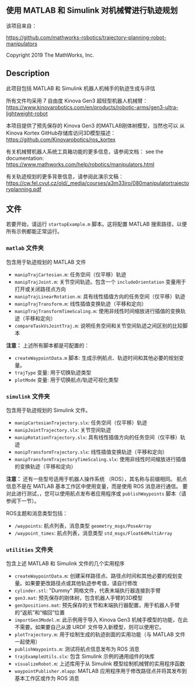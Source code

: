 ## 使用 MATLAB 和 Simulink 对机械臂进行轨迹规划

该项目来自：

https://github.com/mathworks-robotics/trajectory-planning-robot-manipulators

Copyright 2019 The MathWorks, Inc.

## Description

此项目包括 MATLAB 和 Simulink 机器人机械手的轨迹生成与评估

所有文件均采用 7 自由度 Kinova Gen3 超轻型机器人机械臂：
https://www.kinovarobotics.com/en/products/robotic-arms/gen3-ultra-lightweight-robot

本项目提供了预先保存的 Kinova Gen3 的MATLAB刚体树模型，当然也可以 从Kinova Kortex GitHub存储库访问3D模型描述：
https://github.com/Kinovarobotics/ros_kortex

有关机械臂机器人系统工具箱功能的更多信息，请参阅文档：
see the documentation: https://www.mathworks.com/help/robotics/manipulators.html

有关轨迹规划的更多背景信息，请参阅此演示文稿：
https://cw.fel.cvut.cz/old/_media/courses/a3m33iro/080manipulatortrajectoryplanning.pdf

## 文件
若要开始，请运行 `startupExample.m` 脚本。这将配置 MATLAB 搜索路径，以便所有示例都能正常运行。

### `matlab` 文件夹
包含用于轨迹规划的 MATLAB 文件

* `manipTrajCartesian.m`: 任务空间（仅平移）轨迹
* `manipTrajJoint.m`: 关节空间轨迹。包含一个 `includeOrientation` 变量用于打开或关闭路径点方向
* `manipTrajLinearRotation.m`: 具有线性插值方向的任务空间（仅平移）轨迹
* `manipTrajTransform.m`: 线性插值变换轨迹（平移和定向）
* `manipTrajTransformTimeScaling.m`: 使用非线性时间缩放进行插值的变换轨迹（平移和定向）
* `compareTaskVsJointTraj.m`: 说明任务空间和关节空间轨迹之间区别的比较脚本

**注意：** 上述所有脚本都是可配置的：
* `createWaypointData.m` 脚本: 生成示例航点、轨迹时间和其他必要的规划变量。
* `trajType` 变量: 用于切换轨迹类型
* `plotMode` 变量: 用于切换航点/轨迹可视化类型

### `simulink` 文件夹
包含用于轨迹规划的 Simulink 文件。

* `manipCartesianTrajectory.slx`: 任务空间（仅平移）轨迹
* `manipJointTrajectory.slx`: 关节空间轨迹
* `manipRotationTrajectory.slx`: 具有线性插值方向的任务空间（仅平移）轨迹
* `manipTransformTrajectory.slx`: 线性插值变换轨迹（平移和定向）
* `manipTransformTrajectoryTimeScaling.slx`: 使用非线性时间缩放进行插值的变换轨迹（平移和定向）

**注意：** 还有一些型号适用于机器人操作系统 （ROS），其名称与前缀相同。 航点信息不是在 MATLAB 基本工作区中使用变量，而是使用 ROS 消息进行通信。 
要对此进行测试，，您可以使用航点发布者应用程序或 `publishWaypoints` 脚本（请参阅下一节）。

ROS主题和消息类型包括：
* `/waypoints`: 航点列表，消息类型 `geometry_msgs/PoseArray`
* `/waypoint_times`: 航点列表，消息类型 `std_msgs/Float64MultiArray`

### `utilities` 文件夹
包含上述 MATLAB 和 Simulink 文件的几个实用程序

* `createWaypointData.m`: 创建采样路径点、路径点时间和其他必要的规划变量。如果要更改路径点或其他轨迹参考值，请自行修改
* `cylinder.stl`: "Dummy" 网格文件，代表末端执行器连接到手臂
* `gen3.mat`: 预先保存的刚体树，包含机器人手臂的3D模型
* `gen3positions.mat`: 预先保存的关节和末端执行器配置，用于机器人手臂的“返航”和“缩回”位置
* `importGen3Model.m`: 此示例用于导入 Kinova Gen3 机械手模型的功能，在此不需要。如果要自己从源 URDF 文件导入新模型，则可以使用它。
* `plotTrajectory.m`: 用于绘制生成的轨迹剖面的实用功能（与 MATLAB 文件一起使用）
* `publishWaypoints.m`: 测试将航点信息发布为 ROS 消息
* `trajExampleUtils.slx`: 包含 Simulink 示例的通用组件的块库
* `visualizeRobot.m`: 上述库用于从 Simulink 模型绘制机械臂的实用程序函数
* `waypointPublisher.mlapp`: MATLAB 应用程序用于修改路径点并将其发布到基本工作区或作为 ROS 消息
